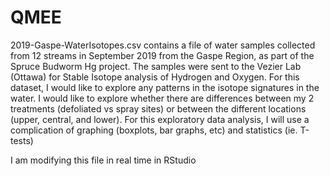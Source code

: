 # QMEE

2019-Gaspe-WaterIsotopes.csv contains a file of water samples collected from 12 streams in September 2019 from the Gaspe Region, as part of the Spruce Budworm Hg project. The samples were sent to the Vezier Lab (Ottawa) for Stable Isotope analysis of Hydrogen and Oxygen. 
For this dataset, I would like to explore any patterns in the isotope signatures in the water. I would like to explore whether there are differences between my 2 treatments (defoliated vs spray sites) or between the different locations (upper, central, and lower). For this exploratory data analysis, I will use a complication of graphing (boxplots, bar graphs, etc) and statistics (ie. T-tests)

I am modifying this file in real time in RStudio